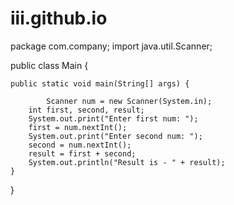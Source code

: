# iii.github.io
package com.company;
    import java.util.Scanner;

public class Main {

    public static void main(String[] args) {
    
            Scanner num = new Scanner(System.in);
        int first, second, result;
        System.out.print("Enter first num: ");
        first = num.nextInt();
        System.out.print("Enter second num: ");
        second = num.nextInt();
        result = first + second;
        System.out.println("Result is - " + result);
    }
}

